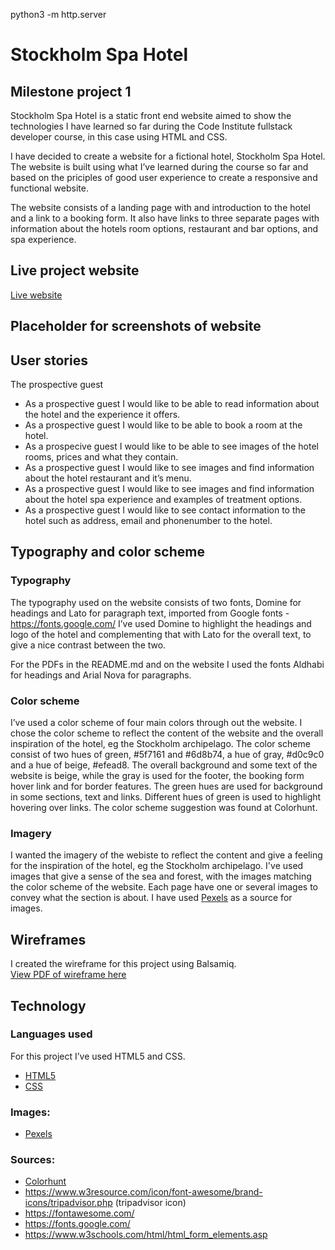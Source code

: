 python3 -m http.server

# Stockholm Spa Hotel

## Milestone project 1

Stockholm Spa Hotel is a static front end website aimed to show the technologies I have learned so far during the Code Institute fullstack developer course, in this case using HTML and CSS. 

I have decided to create a website for a fictional hotel, Stockholm Spa Hotel. The website is built using what I’ve learned during the course so far and based on the priciples of good user experience to create a responsive and functional website. 

The website consists of a landing page with and introduction to the hotel and a link to a booking form. It also have links to three separate pages with information about the hotels room options, restaurant and bar options, and spa experience. 

## Live project website
[Live website](https://emeliemarkkanen.github.io/p1-stockholm-spa-hotel/)

## Placeholder for screenshots of website

## User stories

The prospective guest

- As a prospective guest I would like to be able to read information about the hotel and the experience it offers.
- As a prospective guest I would like to be able to book a room at the hotel. 
- As a prospecive guest I would like to be able to see images of the hotel rooms, prices and what they contain.
- As a prospective guest I would like to see images and find information about the hotel restaurant and it’s menu.
- As a prospective guest I would like to see images and find information about the hotel spa experience and examples of treatment options. 
- As a prospective guest I would like to see contact information to the hotel such as address, email and phonenumber to the hotel. 

## Typography and color scheme 

### Typography
The typography used on the website consists of two fonts, Domine for headings and Lato for paragraph text, imported from Google fonts - https://fonts.google.com/
I’ve used Domine to highlight the headings and logo of the hotel and complementing that with Lato for the overall text, to give a nice contrast between the two.

For the PDFs in the README.md and on the website I used the fonts Aldhabi for headings and Arial Nova for paragraphs. 

### Color scheme
I’ve used a color scheme of four main colors through out the website. I chose the color scheme to reflect the content of the website and the overall inspiration of the hotel, eg the Stockholm archipelago. 
The color scheme consist of two hues of green, #5f7161 and #6d8b74, a hue of gray, #d0c9c0 and a hue of beige, #efead8. 
The overall background and some text of the website is beige, while the gray is used for the footer, the booking form hover link and for border features. The green hues are used for background in some sections, text and links. Different hues of green is used to highlight hovering over links. 
The color scheme suggestion was found at Colorhunt. 

### Imagery
I wanted the imagery of the webiste to reflect the content and give a feeling for the inspiration of the hotel, eg the Stockholm archipelago. I've used images that give a sense of the sea and forest, with the images matching the color scheme of the website. 
Each page have one or several images to convey what the section is about. 
I have used [Pexels](https://www.pexels.com/sv-se/) as a source for images. 

## Wireframes

I created the wireframe for this project using Balsamiq.
<br>
[View PDF of wireframe here](https://github.com/EmelieMarkkanen/p1-stockholm-spa-hotel/blob/main/Stockholm%20spa%20hotel%20wireframe.pdf)

## Technology

### Languages used
For this project I’ve used HTML5 and CSS. 

- [HTML5](https://sv.wikipedia.org/wiki/HTML5)
- [CSS](https://sv.wikipedia.org/wiki/Cascading_Style_Sheets)


### Images: 
- [Pexels](https://www.pexels.com/sv-se/)

### Sources: 
- [Colorhunt](https://colorhunt.co/palette/5f71616d8b74efead8d0c9c0)
- https://www.w3resource.com/icon/font-awesome/brand-icons/tripadvisor.php (tripadvisor icon)
- https://fontawesome.com/
- https://fonts.google.com/
- https://www.w3schools.com/html/html_form_elements.asp


